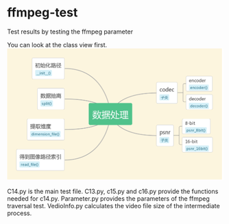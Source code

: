 # ffmpeg-test
Test results by testing the ffmpeg parameter


You can look at the class view first.
![image](https://github.com/Limingxing00/ffmpeg-test/blob/master/Class%20view.jpg)

C14.py is the main test file.
C13.py, c15.py and c16.py provide the functions needed for c14.py.
Parameter.py provides the parameters of the ffmpeg traversal test.
VedioInfo.py calculates the video file size of the intermediate process.
